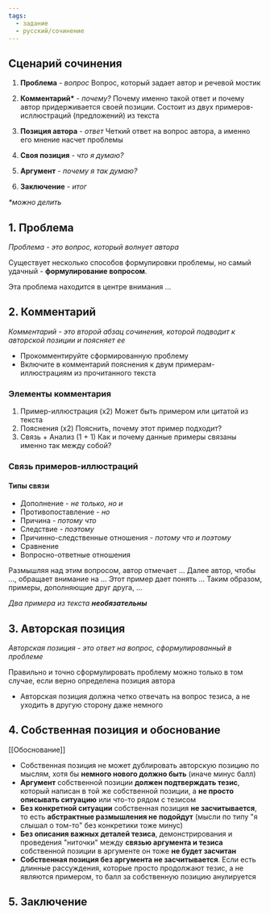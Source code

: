 ```yaml
---
tags:
  - задание
  - русский/сочинение
---
```

## Сценарий сочинения

1. **Проблема** - *вопрос*
	Вопрос, который задает автор и речевой мостик
2. **Комментарий\*** - *почему?*
	Почему именно такой ответ и почему автор придерживается своей позиции. Состоит из двух примеров-исллюстраций (предложений) из текста
3. **Позиция автора** - *ответ*
	Четкий ответ на вопрос автора, а именно его мнение насчет проблемы
4. **Своя позиция** - *что я думаю?*
	
5. **Аргумент** - *почему я так думаю?*
	
6. **Заключение** - *итог*
	
*\*можно делить*

## 1. Проблема
*Проблема - это вопрос, который волнует автора*

Существует несколько способов формулировки проблемы, но самый удачный - **формулирование вопросом**.

Эта проблема находится в центре внимания ...

## 2. Комментарий
*Комментарий - это второй абзац сочинения, которой подводит к авторской позиции и поясняет ее*

- Прокомментируйте сформированную проблему
- Включите в комментарий пояснения к двум примерам-иллюстрациям из прочитанного текста

### Элементы комментария
1. Пример-иллюстрация (x2)
	Может быть примером или цитатой из текста
2. Пояснения (x2)
	Пояснить, почему этот пример подходит?
3. Связь + Анализ (1 + 1)
	Как и почему данные примеры связаны именно так между собой?


### Связь примеров-иллюстраций
#### Типы связи
- Дополнение - *не только, но и*
- Противопоставление - *но*
- Причина - *потому что*
- Следствие - *поэтому*
- Причинно-следственные отношения - *потому что и поэтому*
- Сравнение
- Вопросно-ответные отношения


Размышляя над этим вопросом, автор отмечает ...
Далее автор, чтобы ..., обращает внимание на ...
Этот пример дает понять ...
Таким образом, примеры, дополняющие друг друга, ...

*Два примера из текста **необязательны***

## 3. Авторская позиция
*Авторская позиция - это ответ на вопрос, сформулированный в проблеме*

Правильно и точно сформулировать проблему можно только в том случае, если верно определена позиция автора

- Авторская позиция должна четко отвечать на вопрос тезиса, а не уходить в другую сторону даже немного

## 4. Собственная позиция и обоснование

[[Обоснование]]

- Собственная позиция не может дублировать авторскую позицию по мыслям, хотя бы **немного нового должно быть** (иначе минус балл)
- **Аргумент** собственной позиции **должен подтверждать тезис**, который написан в той же собственной позиции, а **не просто описывать ситуацию** или что-то рядом с тезисом
- **Без конкретной ситуации** собственная позиция **не засчитывается**, то есть **абстрактные размышления не подойдут** (мысли по типу "я слышал о том-то" без конкретики тоже минус)
- **Без описания важных деталей тезиса**, демонстрирования и проведения "ниточки" между **связью аргумента и тезиса** собственной позиции в аргументе он тоже **не будет засчитан**
- **Собственная позиция без аргумента не засчитывается**. Если есть длинные рассуждения, которые просто продолжают тезис, а не являются примером, то балл за собственную позицию анулируется

## 5. Заключение


